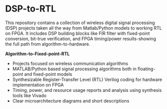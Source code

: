 # DSP-to-RTL
This repository contains a collection of wireless digital signal processing (DSP) projects taken all the way from Matlab/Python models to working RTL on FPGA. It includes DSP building blocks like FIR filter with fixed-point conversion, bit-true verification, and FPGA timing/power results-showing the full path from algorithm-to-hardware.

**Algorithm-to-Fixed-point-RTL** 
- Projects focused on wireless communication algorithms
- MATLAB/Python based signal processing algorithms both in floating-point and fixed-point models
- Synthesizable Register-Transfer Level (RTL) Verilog coding for hardware implementation on FPGA
- Timing, power, and resource usage reports and analysis using synthesis tools like Vivado
- Clear microarchitecture diagrams and short descriptions
  

